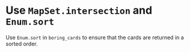 # Use `MapSet.intersection` and `Enum.sort`

Use `Enum.sort` in `boring_cards` to ensure that the cards are returned in a sorted order.